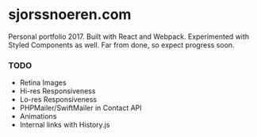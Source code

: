 # sjorssnoeren.com

Personal portfolio 2017. Built with React and Webpack. Experimented with Styled Components as well. Far from done, so expect progress soon.

### TODO

* Retina Images
* Hi-res Responsiveness
* Lo-res Responsiveness
* PHPMailer/SwiftMailer in Contact API
* Animations
* Internal links with History.js
